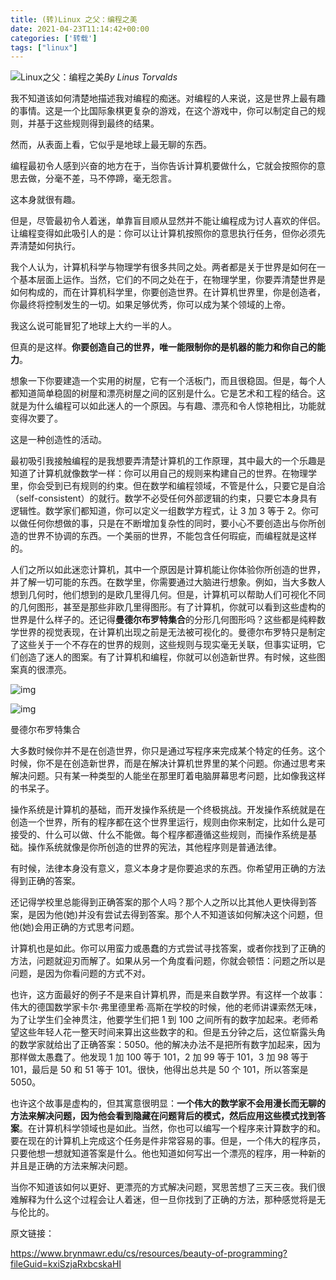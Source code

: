 ```yaml
---
title: (转)Linux 之父：编程之美
date: 2021-04-23T11:14:42+00:00
categories: ['转载']
tags: ["linux"]
---
```


![Linux之父：编程之美](https://static001.infoq.cn/resource/image/67/7d/672db43a008e7747e5fa904416c4e27d.jpeg)*By Linus Torvalds*

我不知道该如何清楚地描述我对编程的痴迷。对编程的人来说，这是世界上最有趣的事情。这是一个比国际象棋更复杂的游戏，在这个游戏中，你可以制定自己的规则，并基于这些规则得到最终的结果。

然而，从表面上看，它似乎是地球上最无聊的东西。

编程最初令人感到兴奋的地方在于，当你告诉计算机要做什么，它就会按照你的意思去做，分毫不差，马不停蹄，毫无怨言。

这本身就很有趣。

但是，尽管最初令人着迷，单靠盲目顺从显然并不能让编程成为讨人喜欢的伴侣。让编程变得如此吸引人的是：你可以让计算机按照你的意思执行任务，但你必须先弄清楚如何执行。

我个人认为，计算机科学与物理学有很多共同之处。两者都是关于世界是如何在一个基本层面上运作。当然，它们的不同之处在于，在物理学里，你要弄清楚世界是如何构成的，而在计算机科学里，你要创造世界。在计算机世界里，你是创造者，你最终将控制发生的一切。如果足够优秀，你可以成为某个领域的上帝。

我这么说可能冒犯了地球上大约一半的人。

但真的是这样。**你要创造自己的世界，唯一能限制你的是机器的能力和你自己的能力**。

想象一下你要建造一个实用的树屋，它有一个活板门，而且很稳固。但是，每个人都知道简单稳固的树屋和漂亮树屋之间的区别是什么。它是艺术和工程的结合。这就是为什么编程可以如此迷人的一个原因。与有趣、漂亮和令人惊艳相比，功能就变得次要了。

这是一种创造性的活动。

最初吸引我接触编程的是我想要弄清楚计算机的工作原理，其中最大的一个乐趣是知道了计算机就像数学一样：你可以用自己的规则来构建自己的世界。在物理学里，你会受到已有规则的约束。但在数学和编程领域，不管是什么，只要它是自洽（self-consistent）的就行。数学不必受任何外部逻辑的约束，只要它本身具有逻辑性。数学家们都知道，你可以定义一组数学方程式，让 3 加 3 等于 2。你可以做任何你想做的事，只是在不断增加复杂性的同时，要小心不要创造出与你所创造的世界不协调的东西。一个美丽的世界，不能包含任何瑕疵，而编程就是这样的。

人们之所以如此迷恋计算机，其中一个原因是计算机能让你体验你所创造的世界，并了解一切可能的东西。在数学里，你需要通过大脑进行想象。例如，当大多数人想到几何时，他们想到的是欧几里得几何。但是，计算机可以帮助人们可视化不同的几何图形，甚至是那些非欧几里得图形。有了计算机，你就可以看到这些虚构的世界是什么样子的。还记得**曼德尔布罗特集合**的分形几何图形吗？这些都是纯粹数学世界的视觉表现，在计算机出现之前是无法被可视化的。曼德尔布罗特只是制定了这些关于一个不存在的世界的规则，这些规则与现实毫无关联，但事实证明，它们创造了迷人的图案。有了计算机和编程，你就可以创造新世界。有时候，这些图案真的很漂亮。

![img](https://static001.geekbang.org/infoq/86/865b7ab05a2c38b3abb6861c0ea5d56d.png)

![img](https://static001.geekbang.org/infoq/ae/aec7608fd7bced6e66efb60501cf52f0.png)

曼德尔布罗特集合

大多数时候你并不是在创造世界，你只是通过写程序来完成某个特定的任务。这个时候，你不是在创造新世界，而是在解决计算机世界里的某个问题。你通过思考来解决问题。只有某一种类型的人能坐在那里盯着电脑屏幕思考问题，比如像我这样的书呆子。

操作系统是计算机的基础，而开发操作系统是一个终极挑战。开发操作系统就是在创造一个世界，所有的程序都在这个世界里运行，规则由你来制定，比如什么是可接受的、什么可以做、什么不能做。每个程序都遵循这些规则，而操作系统是基础。操作系统就像是你所创造的世界的宪法，其他程序则是普通法律。

有时候，法律本身没有意义，意义本身才是你要追求的东西。你希望用正确的方法得到正确的答案。

还记得学校里总能得到正确答案的那个人吗？那个人之所以比其他人更快得到答案，是因为他(她)并没有尝试去得到答案。那个人不知道该如何解决这个问题，但他(她)会用正确的方式思考问题。

计算机也是如此。你可以用蛮力或愚蠢的方式尝试寻找答案，或者你找到了正确的方法，问题就迎刃而解了。如果从另一个角度看问题，你就会顿悟：问题之所以是问题，是因为你看问题的方式不对。

也许，这方面最好的例子不是来自计算机界，而是来自数学界。有这样一个故事：伟大的德国数学家卡尔·弗里德里希·高斯在学校的时候，他的老师讲课索然无味，为了让学生们全神贯注，他要学生们把 1 到 100 之间所有的数字加起来。老师希望这些年轻人花一整天时间来算出这些数字的和。但是五分钟之后，这位崭露头角的数学家就给出了正确答案：5050。他的解决办法不是把所有数字加起来，因为那样做太愚蠢了。他发现 1 加 100 等于 101，2 加 99 等于 101，3 加 98 等于 101，最后是 50 和 51 等于 101。很快，他得出总共是 50 个 101，所以答案是 5050。

也许这个故事是虚构的，但其寓意很明显：**一个伟大的数学家不会用漫长而无聊的方法来解决问题，因为他会看到隐藏在问题背后的模式，然后应用这些模式找到答案**。在计算机科学领域也是如此。当然，你也可以编写一个程序来计算数字的和。要在现在的计算机上完成这个任务是件非常容易的事。但是，一个伟大的程序员，只要他想一想就知道答案是什么。他也知道如何写出一个漂亮的程序，用一种新的并且是正确的方法来解决问题。

当你不知道该如何以更好、更漂亮的方式解决问题，冥思苦想了三天三夜。我们很难解释为什么这个过程会让人着迷，但一旦你找到了正确的方法，那种感觉将是无与伦比的。

原文链接：

<https://www.brynmawr.edu/cs/resources/beauty-of-programming?fileGuid=kxiSzjaRxbcskaHI>
